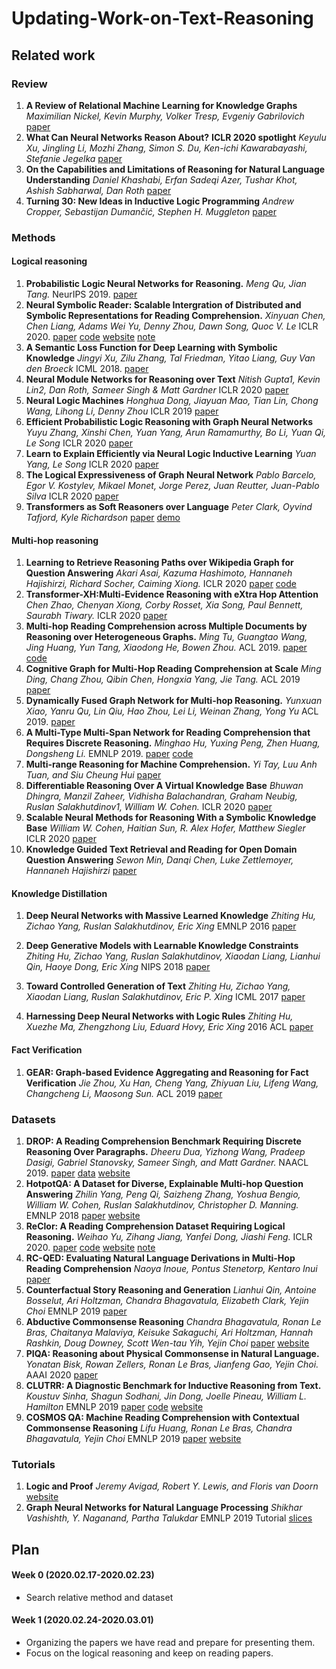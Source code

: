 # Updating-Work-on-Text-Reasoning

## Related work
### Review
1. **A Review of Relational Machine Learning for Knowledge Graphs** *Maximilian Nickel, Kevin Murphy, Volker Tresp, Evgeniy Gabrilovich* [paper](https://arxiv.org/abs/1503.00759)
1. **What Can Neural Networks Reason About?** **ICLR 2020 spotlight** *Keyulu Xu, Jingling Li, Mozhi Zhang, Simon S. Du, Ken-ichi Kawarabayashi, Stefanie Jegelka* [paper](https://openreview.net/forum?id=rJxbJeHFPS)
1. **On the Capabilities and Limitations of Reasoning for Natural Language Understanding** *Daniel Khashabi, Erfan Sadeqi Azer, Tushar Khot, Ashish Sabharwal, Dan Roth* [paper](https://arxiv.org/pdf/1901.02522.pdf)
1. **Turning 30: New Ideas in Inductive Logic Programming** *Andrew Cropper, Sebastijan Dumančić, Stephen H. Muggleton* [paper](https://arxiv.org/abs/2002.11002v2)

### Methods

#### Logical reasoning
1. **Probabilistic Logic Neural Networks for Reasoning.** *Meng Qu, Jian Tang.* NeurIPS 2019. [paper](https://arxiv.org/pdf/1906.08495.pdf)
1. **Neural Symbolic Reader: Scalable Intergration of Distributed and Symbolic Representations for Reading Comprehension.** *Xinyuan Chen, Chen Liang, Adams Wei Yu, Denny Zhou, Dawn Song, Quoc V. Le* ICLR 2020. [paper](https://openreview.net/pdf?id=ryxjnREFwH) [code](https://github.com/yuweihao/reclor) [website](http://whyu.me/reclor/) [note](https://github.com/JamesHujy/Updating-Work-on-Text-Reasoning/blob/master/note/NeRd_Note.md)
1. **A Semantic Loss Function for Deep Learning with Symbolic Knowledge** *Jingyi Xu, Zilu Zhang, Tal Friedman, Yitao Liang, Guy Van den Broeck* ICML 2018. [paper](https://arxiv.org/abs/1711.11157)
1. **Neural Module Networks for Reasoning over Text** *Nitish Gupta1, Kevin Lin2, Dan Roth, Sameer Singh & Matt Gardner* ICLR 2020
[paper](https://openreview.net/pdf?id=SygWvAVFPr)
1. **Neural Logic Machines** *Honghua Dong, Jiayuan Mao, Tian Lin, Chong Wang, Lihong Li, Denny Zhou* ICLR 2019 [paper](https://arxiv.org/abs/1904.11694)
1. **Efficient Probabilistic Logic Reasoning with Graph Neural Networks** *Yuyu Zhang, Xinshi Chen, Yuan Yang, Arun Ramamurthy, Bo Li, Yuan Qi, Le Song* ICLR 2020 [paper](https://arxiv.org/pdf/2001.11850.pdf) 
1. **Learn to Explain Efficiently via Neural Logic Inductive Learning** *Yuan Yang, Le Song* ICLR 2020 [paper](https://arxiv.org/pdf/1910.02481.pdf)
1. **The Logical Expressiveness of Graph Neural Network** *Pablo Barcelo, Egor V. Kostylev, Mikael Monet, Jorge Perez, Juan Reutter, Juan-Pablo Silva* ICLR 2020 [paper](https://openreview.net/pdf?id=r1lZ7AEKvB)
2. **Transformers as Soft Reasoners over Language** *Peter Clark, Oyvind Tafjord, Kyle Richardson* [paper](https://arxiv.org/pdf/2002.05867.pdf) [demo](https://rule-reasoning.apps.allenai.org/)

#### Multi-hop reasoning
1. **Learning to Retrieve Reasoning Paths over Wikipedia Graph for Question Answering** *Akari Asai, Kazuma Hashimoto, Hannaneh Hajishirzi, Richard Socher, Caiming Xiong.* ICLR 2020 [paper](https://arxiv.org/abs/1911.10470) [code](https://github.com/AkariAsai/learning_to_retrieve_reasoning_paths)
2. **Transformer-XH:Multi-Evidence Reasoning with eXtra Hop Attention** *Chen Zhao, Chenyan Xiong, Corby Rosset, Xia Song, Paul Bennett, Saurabh Tiwary.* ICLR 2020 [paper](https://openreview.net/pdf?id=r1eIiCNYwS)
1. **Multi-hop Reading Comprehension across Multiple Documents by Reasoning over Heterogeneous Graphs.** *Ming Tu, Guangtao Wang, Jing Huang, Yun Tang, Xiaodong He, Bowen Zhou.* ACL 2019. [paper](https://www.aclweb.org/anthology/P19-1260.pdf) [code](https://github.com/JD-AI-Research-Silicon-Valley/HDEGraph)
2. **Cognitive Graph for Multi-Hop Reading Comprehension at Scale** *Ming Ding, Chang Zhou, Qibin Chen, Hongxia Yang, Jie Tang.* ACL 2019 [paper](https://arxiv.org/pdf/1905.05460.pdf)
1. **Dynamically Fused Graph Network for Multi-hop Reasoning.** *Yunxuan Xiao, Yanru Qu, Lin Qiu, Hao Zhou, Lei Li, Weinan Zhang, Yong Yu* ACL 2019. [paper](https://www.aclweb.org/anthology/P19-1617.pdf)
1. **A Multi-Type Multi-Span Network for Reading Comprehension that Requires Discrete Reasoning.** *Minghao Hu, Yuxing Peng, Zhen Huang, Dongsheng Li.* EMNLP 2019. [paper](https://www.aclweb.org/anthology/D19-1170.pdf) [code](https://github.com/huminghao16/MTMSN)
1. **Multi-range Reasoning for Machine Comprehension.** *Yi Tay, Luu Anh Tuan, and Siu Cheung Hui* [paper](https://arxiv.org/pdf/1803.09074.pdf) 
1. **Differentiable Reasoning Over A Virtual Knowledge Base** *Bhuwan Dhingra, Manzil Zaheer, Vidhisha Balachandran, Graham Neubig, Ruslan Salakhutdinov1, William W. Cohen.* ICLR 2020 [paper](https://openreview.net/pdf?id=SJxstlHFPH)
1. **Scalable Neural Methods for Reasoning With a Symbolic Knowledge Base** *William W. Cohen, Haitian Sun, R. Alex Hofer, Matthew Siegler* ICLR 2020 [paper](https://arxiv.org/abs/2002.06115)
1. **Knowledge Guided Text Retrieval and Reading for Open Domain Question Answering** *Sewon Min, Danqi Chen, Luke Zettlemoyer, Hannaneh Hajishirzi* [paper](https://arxiv.org/abs/1911.03868)


#### Knowledge Distillation
1. **Deep Neural Networks with Massive Learned Knowledge** *Zhiting Hu, Zichao Yang, Ruslan Salakhutdinov, Eric Xing* EMNLP 2016 [paper](https://www.aclweb.org/anthology/D16-1173/)

1. **Deep Generative Models with Learnable Knowledge Constraints** *Zhiting Hu, Zichao Yang, Ruslan Salakhutdinov, Xiaodan Liang, Lianhui Qin, Haoye Dong, Eric Xing* NIPS 2018 [paper](https://arxiv.org/abs/1806.09764)

1. **Toward Controlled Generation of Text** *Zhiting Hu, Zichao Yang, Xiaodan Liang,  Ruslan Salakhutdinov, Eric P. Xing* ICML 2017 [paper](https://arxiv.org/abs/1703.00955)

1. **Harnessing Deep Neural Networks with Logic Rules** *Zhiting Hu, Xuezhe Ma, Zhengzhong Liu, Eduard Hovy, Eric Xing* 2016 ACL [paper](https://arxiv.org/abs/1603.06318)

#### Fact Verification
1. **GEAR: Graph-based Evidence Aggregating and Reasoning
for Fact Verification** *Jie Zhou, Xu Han, Cheng Yang, Zhiyuan Liu, Lifeng Wang, Changcheng Li, Maosong Sun.* ACL 2019 [paper](https://www.aclweb.org/anthology/P19-1085.pdf)

### Datasets

1. **DROP: A Reading Comprehension Benchmark Requiring Discrete Reasoning Over Paragraphs.** *Dheeru Dua, Yizhong Wang, Pradeep Dasigi, Gabriel Stanovsky, Sameer Singh, and Matt Gardner.* NAACL 2019. [paper](aclweb.org/anthology/N19-1246.pdf) [data](https://s3-us-west-2.amazonaws.com/allennlp/datasets/drop/drop_dataset.zip) [website](https://allennlp.org/drop) 
2. **HotpotQA: A Dataset for Diverse, Explainable Multi-hop Question Answering** *Zhilin Yang, Peng Qi, Saizheng Zhang, Yoshua Bengio, William W. Cohen, Ruslan Salakhutdinov, Christopher D. Manning.* EMNLP 2018 [paper](https://arxiv.org/pdf/1809.09600.pdf) [website](https://hotpotqa.github.io/)
1. **ReClor: A Reading Comprehension Dataset Requiring Logical Reasoning.** 
*Weihao Yu, Zihang Jiang, Yanfei Dong, Jiashi Feng.* ICLR 2020. [paper](https://arxiv.org/pdf/2002.04326.pdf) [code](https://github.com/yuweihao/reclor) [website](http://whyu.me/reclor/) [note](https://github.com/JamesHujy/Updating-Work-on-Text-Reasoning/blob/master/note/ReClor_Note.md)
1. **RC-QED: Evaluating Natural Language Derivations in Multi-Hop Reading Comprehension** *Naoya Inoue, Pontus Stenetorp, Kentaro Inui* [paper](https://arxiv.org/pdf/1910.04601.pdf)
1. **Counterfactual Story Reasoning and Generation** *Lianhui Qin, Antoine Bosselut, Ari Holtzman, Chandra Bhagavatula, Elizabeth Clark, Yejin Choi* EMNLP 2019 [paper](https://arxiv.org/abs/1909.04076)
1. **Abductive Commonsense Reasoning** *Chandra Bhagavatula, Ronan Le Bras, Chaitanya Malaviya, Keisuke Sakaguchi, Ari Holtzman, Hannah Rashkin, Doug Downey, Scott Wen-tau Yih, Yejin Choi* [paper](https://arxiv.org/abs/1908.05739) [website](https://leaderboard.allenai.org/anli/submissions/public)
2. **PIQA: Reasoning about Physical Commonsense in Natural Language.** *Yonatan Bisk, Rowan Zellers, Ronan Le Bras, Jianfeng Gao, Yejin Choi.* AAAI 2020 [paper](https://arxiv.org/pdf/1911.11641.pdf)
3. **CLUTRR: A Diagnostic Benchmark for Inductive Reasoning from Text.** *Koustuv Sinha, Shagun Sodhani, Jin Dong, Joelle Pineau, William L. Hamilton* EMNLP 2019 [paper](https://www.aclweb.org/anthology/D19-1458.pdf) [code](https://github.com/facebookresearch/clutrr) [website](https://www.cs.mcgill.ca/~ksinha4/introducing-clutrr/)
9. **COSMOS QA: Machine Reading Comprehension with Contextual Commonsense Reasoning** *Lifu Huang, Ronan Le Bras, Chandra Bhagavatula, Yejin Choi* EMNLP 2019 [paper](https://www.aclweb.org/anthology/D19-1243.pdf) [website](https://wilburone.github.io/cosmos/)

### Tutorials
1. **Logic and Proof** *Jeremy Avigad, Robert Y. Lewis, and Floris van Doorn* [website](https://leanprover.github.io/logic_and_proof/index.html)
2. **Graph Neural Networks for Natural Language Processing** *Shikhar Vashishth, Y. Naganand, Partha Talukdar* EMNLP 2019 Tutorial [slices](https://shikhar-vashishth.github.io/assets/pdf/emnlp19_tutorial.pdf)

## Plan
#### Week 0 (2020.02.17-2020.02.23) 
* Search relative method and dataset

#### Week 1 (2020.02.24-2020.03.01)
* Organizing the papers we have read and prepare for presenting them.    
* Focus on the logical reasoning and keep on reading papers.
